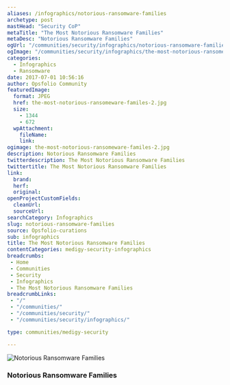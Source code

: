```yaml
---
aliases: /infographics/notorious-ransomware-families
archetype: post
mastHead: "Security CoP"
metaTitle: "The Most Notorious Ransomware Families"
metaDesc: "Notorious Ransomware Families"
ogUrl: "/communities/security/infographics/notorious-ransomware-families"
ogImage: "/communities/security/infographics/the-most-notorious-ransomeware-familes-2.jpg"
categories:
  - Infographics
  - Ransomware
date: 2017-07-01 10:56:16
author: Opsfolio Community
featuredImage:
  format: JPEG
  href: the-most-notorious-ransomeware-familes-2.jpg
  size:
    - 1344
    - 672
  wpAttachment:
    fileName:
    link:
ogimage: the-most-notorious-ransomeware-familes-2.jpg
description: Notorious Ransomware Families
twitterdescription: The Most Notorious Ransomware Families
twittertitle: The Most Notorious Ransomware Families
link:
  brand:
  herf:
  original:
openProjectCustomFields:
  cleanUrl:
  sourceUrl:
searchCategory: Infographics
slug: notorious-ransomware-families
source: Opsfolio-curations
sub: infographics
title: The Most Notorious Ransomware Families
contentCategories: medigy-security-infographics
breadcrumbs:
 - Home
 - Communities
 - Security
 - Infographics
 - The Most Notorious Ransomware Families
breadcrumbLinks:
 - "/"
 - "/communities/"
 - "/communities/security/"
 - "/communities/security/infographics/"

type: communities/medigy-security

---
```

![Notorious Ransomware Families](/communities/security/infographics/the-most-notorious-ransomeware-familes-2.jpg)

### Notorious Ransomware Families

